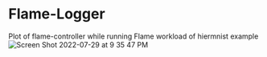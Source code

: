 # Flame-Logger

Plot of flame-controller while running Flame workload of hiermnist example
![Screen Shot 2022-07-29 at 9 35 47 PM](https://user-images.githubusercontent.com/13011218/181872534-7737a705-633f-4433-8f62-d64dd6b8a34c.png)

